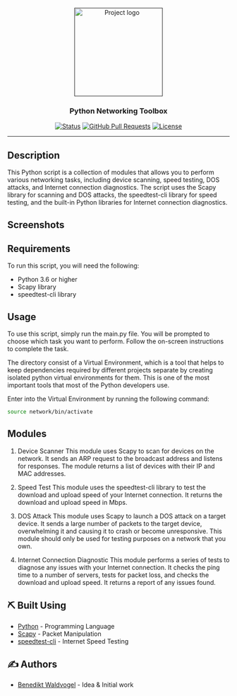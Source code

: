 <p align="center">
  <a href="" rel="noopener">
 <img width=200px height=200px src="https://i.imgur.com/6wj0hh6.jpg" alt="Project logo"></a>
</p>

<h3 align="center">Python Networking Toolbox</h3>

<div align="center">

[![Status](https://img.shields.io/badge/status-active-success.svg)]()
[![GitHub Pull Requests](https://img.shields.io/github/issues-pr/kylelobo/The-Documentation-Compendium.svg)](https://github.com/kylelobo/The-Documentation-Compendium/pulls)
[![License](https://img.shields.io/badge/license-MIT-blue.svg)](/LICENSE)

</div>

---


## Description

This Python script is a collection of modules that allows you to perform various networking tasks, including device scanning, speed testing, DOS attacks, and Internet connection diagnostics. The script uses the Scapy library for scanning and DOS attacks, the speedtest-cli library for speed testing, and the built-in Python libraries for Internet connection diagnostics.

## Screenshots

## Requirements

To run this script, you will need the following:

- Python 3.6 or higher
- Scapy library
- speedtest-cli library


## Usage

To use this script, simply run the main.py file. You will be prompted to choose which task you want to perform. Follow the on-screen instructions to complete the task.

The directory consist of a Virtual Environment, which is a tool that helps to keep dependencies required by different projects separate by creating isolated python virtual environments for them. This is one of the most important tools that most of the Python developers use.

Enter into the Virtual Environment by running the following command:

```bash
source network/bin/activate
```

## Modules

1. Device Scanner
This module uses Scapy to scan for devices on the network. It sends an ARP request to the broadcast address and listens for responses. The module returns a list of devices with their IP and MAC addresses.

2. Speed Test
This module uses the speedtest-cli library to test the download and upload speed of your Internet connection. It returns the download and upload speed in Mbps.

3. DOS Attack
This module uses Scapy to launch a DOS attack on a target device. It sends a large number of packets to the target device, overwhelming it and causing it to crash or become unresponsive. This module should only be used for testing purposes on a network that you own.

4. Internet Connection Diagnostic
This module performs a series of tests to diagnose any issues with your Internet connection. It checks the ping time to a number of servers, tests for packet loss, and checks the download and upload speed. It returns a report of any issues found.


## ⛏️ Built Using <a name = "built_using"></a>

- [Python](https://www.python.org/) - Programming Language
- [Scapy](https://scapy.net/) - Packet Manipulation
- [speedtest-cli](https://pypi.org/project/speedtest-cli/) - Internet Speed Testing


## ✍️ Authors <a name = "authors"></a>

- [Benedikt Waldvogel](https://github.com/bwaldvogel) - Idea & Initial work


